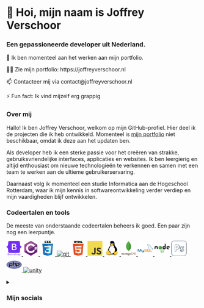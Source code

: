 <h1 align="left">👋 Hoi, mijn naam is Joffrey Verschoor</h1>
<h3 align="left">Een gepassioneerde developer uit Nederland.</h3>

<p align="left">🔭 Ik ben momenteel aan het werken aan mijn portfolio.</p>
<p align="left">👨‍💻 Zie mijn portfolio: https://joffreyverschoor.nl</p>
<p align="left">📫 Contacteer mij via contact@joffreyverschoor.nl</p>
<p align="left">⚡ Fun fact: Ik vind mijzelf erg grappig</p>

<h3 align="left">Over mij</h3>
<p align="left">
Hallo! Ik ben Joffrey Verschoor, welkom op mijn GitHub-profiel. Hier deel ik de projecten die ik heb ontwikkeld. Momenteel is <a href="https://joffreyverschoor.nl" target="_blank" rel="noreferrer">mijn portfolio</a> niet beschikbaar, omdat ik deze aan het updaten ben.

Als developer heb ik een sterke passie voor het creëren van strakke, gebruiksvriendelijke interfaces, applicaties en websites. Ik ben leergierig en altijd enthousiast om nieuwe technologieën te verkennen en samen met een team te werken aan de ultieme gebruikerservaring.

Daarnaast volg ik momenteel een studie Informatica aan de Hogeschool Rotterdam, waar ik mijn kennis in softwareontwikkeling verder verdiep en mijn vaardigheden blijf ontwikkelen.
</p>
  
<h3 align="left">Codeertalen en tools</h3>
  <p align="left">De meeste van onderstaande codeertalen beheers ik goed. Een paar zijn nog een leerpuntje.</p>
<p align="left"> <a href="https://getbootstrap.com" target="_blank" rel="noreferrer"> <img src="https://raw.githubusercontent.com/devicons/devicon/master/icons/bootstrap/bootstrap-plain-wordmark.svg" alt="bootstrap" width="40" height="40"/> </a> <a href="https://www.w3schools.com/cs/" target="_blank" rel="noreferrer"> <img src="https://raw.githubusercontent.com/devicons/devicon/master/icons/csharp/csharp-original.svg" alt="csharp" width="40" height="40"/> </a> <a href="https://www.w3schools.com/css/" target="_blank" rel="noreferrer"> <img src="https://raw.githubusercontent.com/devicons/devicon/master/icons/css3/css3-original-wordmark.svg" alt="css3" width="40" height="40"/> </a> </a> <a href="https://git-scm.com/" target="_blank" rel="noreferrer"> <img src="https://www.vectorlogo.zone/logos/git-scm/git-scm-icon.svg" alt="git" width="40" height="40"/> </a> <a href="https://www.w3.org/html/" target="_blank" rel="noreferrer"> <img src="https://raw.githubusercontent.com/devicons/devicon/master/icons/html5/html5-original-wordmark.svg" alt="html5" width="40" height="40"/> </a> <a href="https://developer.mozilla.org/en-US/docs/Web/JavaScript" target="_blank" rel="noreferrer"> <img src="https://raw.githubusercontent.com/devicons/devicon/master/icons/javascript/javascript-original.svg" alt="javascript" width="40" height="40"/> </a> <a href="https://www.linux.org/" target="_blank" rel="noreferrer"> <img src="https://raw.githubusercontent.com/devicons/devicon/master/icons/linux/linux-original.svg" alt="linux" width="40" height="40"/> </a> <a href="https://www.mongodb.com/" target="_blank" rel="noreferrer"> <img src="https://raw.githubusercontent.com/devicons/devicon/master/icons/mongodb/mongodb-original-wordmark.svg" alt="mongodb" width="40" height="40"/> </a> <a href="https://www.mysql.com/" target="_blank" rel="noreferrer"> <img src="https://raw.githubusercontent.com/devicons/devicon/master/icons/mysql/mysql-original-wordmark.svg" alt="mysql" width="40" height="40"/> </a> <a href="https://nodejs.org" target="_blank" rel="noreferrer"> <img src="https://raw.githubusercontent.com/devicons/devicon/master/icons/nodejs/nodejs-original-wordmark.svg" alt="nodejs" width="40" height="40"/> </a> <a href="https://www.photoshop.com/en" target="_blank" rel="noreferrer"> <img src="https://raw.githubusercontent.com/devicons/devicon/master/icons/photoshop/photoshop-line.svg" alt="photoshop" width="40" height="40"/> </a> <a href="https://www.php.net" target="_blank" rel="noreferrer"> <img src="https://raw.githubusercontent.com/devicons/devicon/master/icons/php/php-original.svg" alt="php" width="40" height="40"/> </a> <a href="https://unity.com/" target="_blank" rel="noreferrer"> <img src="https://www.vectorlogo.zone/logos/unity3d/unity3d-icon.svg" alt="unity" width="40" height="40"/> </a> </p>

<details>

<summary><h3 align="left">Mijn socials</h3></summary>
<p align="left">
<a href="https://www.linkedin.com/in/joffrey-verschoor-a825b3234/" target="blank"><img align="center" src="https://raw.githubusercontent.com/rahuldkjain/github-profile-readme-generator/master/src/images/icons/Social/linked-in-alt.svg" alt="joffrey-verschoor" height="30" width="40" /></a>
</p>

</details>
